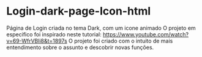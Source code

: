 # Login-dark-page-Icon-html
Página de Login criada no tema Dark, com um icone animado
O projeto em especifico foi inspirado neste tutorial: https://www.youtube.com/watch?v=69-WfrVBli8&t=1897s
O projeto foi criado com o intuito de mais entendimento sobre o assunto e descobrir novas funções.

